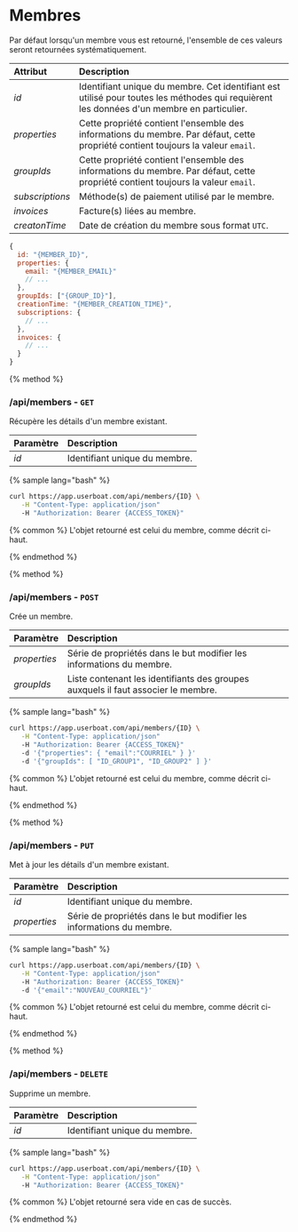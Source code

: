 # Membres

Par défaut lorsqu'un membre vous est retourné, l'ensemble de ces valeurs seront retournées systématiquement.

| Attribut | Description |
| :--- | :--- |
| _id_ | Identifiant unique du membre. Cet identifiant est utilisé pour toutes les méthodes qui requièrent les données d'un membre en particulier. |
| _properties_ | Cette propriété contient l'ensemble des informations du membre. Par défaut, cette propriété contient toujours la valeur `email`. |
| _groupIds_ | Cette propriété contient l'ensemble des informations du membre. Par défaut, cette propriété contient toujours la valeur `email`. |
| _subscriptions_ | Méthode(s) de paiement utilisé par le membre. |
| _invoices_ | Facture(s) liées au membre. |
| _creatonTime_ | Date de création du membre sous format `UTC`. |

```javascript
{
  id: "{MEMBER_ID}",
  properties: {
    email: "{MEMBER_EMAIL}"
    // ...
  },
  groupIds: ["{GROUP_ID}"],
  creationTime: "{MEMBER_CREATION_TIME}",
  subscriptions: {
    // ...
  },
  invoices: {
    // ...
  }
}
```

{% method %}
### /api/members - __`GET`__

Récupère les détails d'un membre existant.

| Paramètre | Description |
| :--- | :--- |
| _id_ | Identifiant unique du membre. |

{% sample lang="bash" %}
```bash 
curl https://app.userboat.com/api/members/{ID} \
   -H "Content-Type: application/json"
   -H "Authorization: Bearer {ACCESS_TOKEN}"
```

{% common %}
L'objet retourné est celui du membre, comme décrit ci-haut.

{% endmethod %}

{% method %}
### /api/members - __`POST`__

Crée un membre.

| Paramètre | Description |
| :--- | :--- |
| _properties_ | Série de propriétés dans le but modifier les informations du membre. |
| _groupIds_ | Liste contenant les identifiants des groupes auxquels il faut associer le membre. |

{% sample lang="bash" %}
```bash 
curl https://app.userboat.com/api/members/{ID} \
   -H "Content-Type: application/json"
   -H "Authorization: Bearer {ACCESS_TOKEN}"
   -d '{"properties": { "email":"COURRIEL" } }'
   -d '{"groupIds": [ "ID_GROUP1", "ID_GROUP2" ] }'
```

{% common %}
L'objet retourné est celui du membre, comme décrit ci-haut.

{% endmethod %}

{% method %}
### /api/members - __`PUT`__

Met à jour les détails d'un membre existant.

| Paramètre | Description |
| :--- | :--- |
| _id_ | Identifiant unique du membre. |
| _properties_ | Série de propriétés dans le but modifier les informations du membre. |

{% sample lang="bash" %}
```bash 
curl https://app.userboat.com/api/members/{ID} \
   -H "Content-Type: application/json"
   -H "Authorization: Bearer {ACCESS_TOKEN}"
   -d '{"email":"NOUVEAU_COURRIEL"}'
```

{% common %}
L'objet retourné est celui du membre, comme décrit ci-haut.

{% endmethod %}

{% method %}
### /api/members - __`DELETE`__

Supprime un membre.

| Paramètre | Description |
| :--- | :--- |
| _id_ | Identifiant unique du membre. |

{% sample lang="bash" %}
```bash 
curl https://app.userboat.com/api/members/{ID} \
   -H "Content-Type: application/json"
   -H "Authorization: Bearer {ACCESS_TOKEN}"
```

{% common %}
L'objet retourné sera vide en cas de succès.

{% endmethod %}
